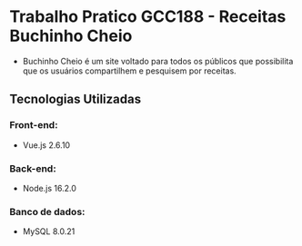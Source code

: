 # Trabalho Pratico GCC188 - Receitas Buchinho Cheio
* Buchinho Cheio é um site voltado para todos os públicos que possibilita que os usuários compartilhem e pesquisem por receitas.

## Tecnologias Utilizadas
### Front-end:
* Vue.js 2.6.10
### Back-end:
* Node.js 16.2.0
### Banco de dados:
* MySQL 8.0.21
